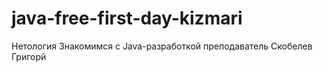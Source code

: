 # java-free-first-day-kizmari
Нетология Знакомимся с Java-разработкой преподаватель Скобелев Григорй

